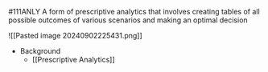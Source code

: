 #111ANLY 
A form of prescriptive analytics that involves creating tables of all possible outcomes of various scenarios and making an optimal decision

![[Pasted image 20240902225431.png]]

- Background
	- [[Prescriptive Analytics]]